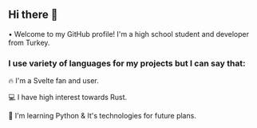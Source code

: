 ## Hi there 👋

• Welcome to my GitHub profile! I'm a high school student and developer from Turkey.

### I use variety of languages for my projects but I can say that:

🔥 I'm a Svelte fan and user.

💻 I have high interest towards Rust.

📖 I'm learning Python & It's technologies for future plans.
